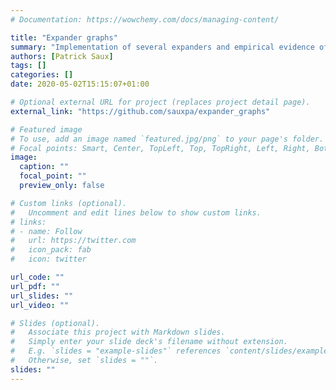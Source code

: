 ```yaml
---
# Documentation: https://wowchemy.com/docs/managing-content/

title: "Expander graphs"
summary: "Implementation of several expanders and empirical evidence of spectral and connectivity properties. Contribution to the networkx library."
authors: [Patrick Saux]
tags: []
categories: []
date: 2020-05-02T15:15:07+01:00

# Optional external URL for project (replaces project detail page).
external_link: "https://github.com/sauxpa/expander_graphs"

# Featured image
# To use, add an image named `featured.jpg/png` to your page's folder.
# Focal points: Smart, Center, TopLeft, Top, TopRight, Left, Right, BottomLeft, Bottom, BottomRight.
image:
  caption: ""
  focal_point: ""
  preview_only: false

# Custom links (optional).
#   Uncomment and edit lines below to show custom links.
# links:
# - name: Follow
#   url: https://twitter.com
#   icon_pack: fab
#   icon: twitter

url_code: ""
url_pdf: ""
url_slides: ""
url_video: ""

# Slides (optional).
#   Associate this project with Markdown slides.
#   Simply enter your slide deck's filename without extension.
#   E.g. `slides = "example-slides"` references `content/slides/example-slides.md`.
#   Otherwise, set `slides = ""`.
slides: ""
---
```

